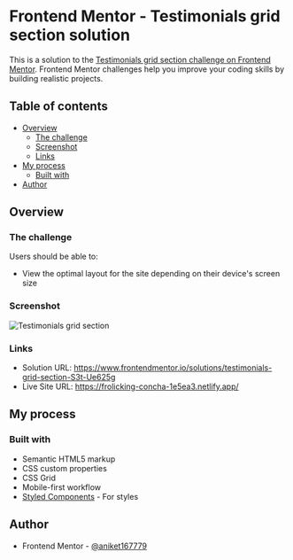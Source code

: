 # Frontend Mentor - Testimonials grid section solution

This is a solution to the [Testimonials grid section challenge on Frontend Mentor](https://www.frontendmentor.io/challenges/testimonials-grid-section-Nnw6J7Un7). Frontend Mentor challenges help you improve your coding skills by building realistic projects. 

## Table of contents

- [Overview](#overview)
  - [The challenge](#the-challenge)
  - [Screenshot](#screenshot)
  - [Links](#links)
- [My process](#my-process)
  - [Built with](#built-with)
- [Author](#author)

## Overview

### The challenge

Users should be able to:

- View the optimal layout for the site depending on their device's screen size

### Screenshot

![Testimonials grid section](https://user-images.githubusercontent.com/69382363/215321092-3b59b79b-2331-4b6a-a5c8-d17069a04d8e.png)

### Links

- Solution URL: https://www.frontendmentor.io/solutions/testimonials-grid-section-S3t-Ue625g
- Live Site URL: https://frolicking-concha-1e5ea3.netlify.app/

## My process

### Built with

- Semantic HTML5 markup
- CSS custom properties
- CSS Grid
- Mobile-first workflow
- [Styled Components](https://styled-components.com/) - For styles

## Author

- Frontend Mentor - [@aniket167779](https://www.frontendmentor.io/profile/aniket167779)
